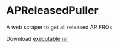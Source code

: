 # APReleasedPuller

A web scraper to get all released AP FRQs

Download [executable jar](https://ncocdn.cf/software/ap-pull.jar)
